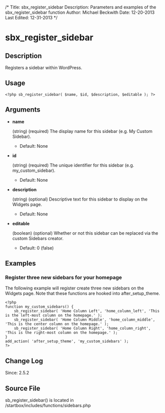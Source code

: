 /*
Title: sbx_register_sidebar
Description: Parameters and examples of the sbx_register_sidebar function
Author: Michael Beckwith
Date: 12-20-2013
Last Edited: 12-31-2013
 */

# sbx_register_sidebar

## Description

Registers a sidebar within WordPress.

## Usage

	<?php sb_register_sidebar( $name, $id, $description, $editable ); ?>

## Arguments

* **name**

    (string) (required) The display name for this sidebar (e.g. My Custom Sidebar).

	* Default: None

* **id**

    (string) (required) The unique identifier for this sidebar (e.g. my_custom_sidebar).

	* Default: None

* **description**

    (string) (optional) Descriptive text for this sidebar to display on the Widgets page.

	* Default: None

* **editable**

    (boolean) (optional) Whether or not this sidebar can be replaced via the custom Sidebars creator.

	* Default: 0 (false)

## Examples

### Register three new sidebars for your homepage

The following example will register create three new sidebars on the Widgets page. Note that these functions are hooked into after_setup_theme.

	<?php
	function my_custom_sidebars() {
		sb_register_sidebar( 'Home Column Left', 'home_column_left', 'This is the left-most column on the homepage.' );
		sb_register_sidebar( 'Home Column Middle', 'home_column_middle', 'This is the center column on the homepage.' );
		sb_register_sidebar( 'Home Column Right', 'home_column_right', 'This is the right-most column on the homepage.' );
	}
	add_action( 'after_setup_theme', 'my_custom_sidebars' );
	?>

## Change Log

Since: 2.5.2

## Source File

sb_register_sidebar() is located in /startbox/includes/functions/sidebars.php
